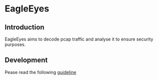 # EagleEyes

## Introduction

EagleEyes aims to decode pcap traffic and analyse it to ensure security purposes.


## Development

Pease read the following [guideline](doc/guideline.md)
